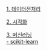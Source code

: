 [1. 데이터전처리](data_pd.md)<br>

[2. 시각화](visual.md)<br>

[3. 머신러닝](ml.md)<br>
[ - scikit-learn](sklearn.md)<br>


